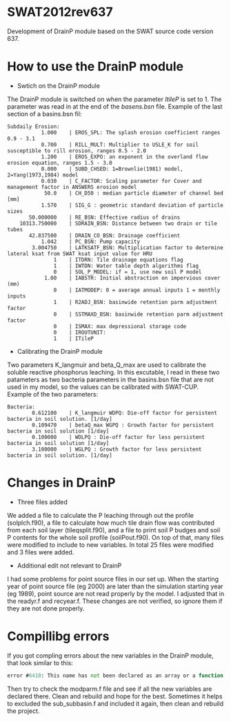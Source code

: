 # SWAT2012rev637
Development of DrainP module based on the SWAT source code version 637.

# How to use the DrainP module

* Swtich on the DrainP module

The DrainP module is switched on when the parameter *ItileP* is set to 1. The parameter was read in at the end of the *basens.bsn* file.
Example of the last section of a basins.bsn fil:

```text
Subdaily Erosion:
           1.000    | EROS_SPL: The splash erosion coefficient ranges 0.9 - 3.1
           0.700    | RILL_MULT: Multiplier to USLE_K for soil susceptible to rill erosion, ranges 0.5 - 2.0
           1.200    | EROS_EXPO: an exponent in the overland flow erosion equation, ranges 1.5 - 3.0
           0.000    | SUBD_CHSED: 1=Brownlie(1981) model, 2=Yang(1973,1984) model
           0.030    | C_FACTOR: Scaling parameter for Cover and management factor in ANSWERS erosion model
            50.0    | CH_D50 : median particle diameter of channel bed [mm]
           1.570    | SIG_G : geometric standard deviation of particle sizes
       50.000000    | RE_BSN: Effective radius of drains
    10313.750000    | SDRAIN_BSN: Distance between two drain or tile tubes
       42.837500    | DRAIN_CO_BSN: Drainage coefficient
           1.042    | PC_BSN: Pump capacity
        3.004750    | LATKSATF_BSN: Multiplication factor to determine lateral ksat from SWAT ksat input value for HRU
               1    | ITDRN: Tile drainage equations flag
               1    | IWTDN: Water table depth algorithms flag
               0    | SOL_P_MODEL: if = 1, use new soil P model
            1.00    | IABSTR: Initial abstraction on impervious cover (mm)
               0    | IATMODEP: 0 = average annual inputs 1 = monthly inputs
               1    | R2ADJ_BSN: basinwide retention parm adjustment factor
               0    | SSTMAXD_BSN: basinwide retention parm adjustment factor
               0    | ISMAX: max depressional storage code
               0    | IROUTUNIT:
               1    | ITileP
```

* Calibrating the DrainP module

Two parameters K_langmuir and beta_Q_max are used to calibrate the soluble reactive phosphorus leaching. In this excutable, I read in these two patameters as two bacteria parameters in the basins.bsn file that are not used in my model, so the values can be calibrated with SWAT-CUP.
Example of the two parameters:


```text
Bacteria:
        0.612100    | K_langmuir WDPQ: Die-off factor for persistent bacteria in soil solution. [1/day]
        0.109470    | betaQ_max WGPQ : Growth factor for persistent bacteria in soil solution [1/day]
        0.100000    | WDLPQ : Die-off factor for less persistent bacteria in soil solution [1/day]
        3.100000    | WGLPQ : Growth factor for less persistent bacteria in soil solution. [1/day] 
```

# Changes in DrainP
* Three files added

We added a file to calculate the P leaching through out the profile (solplch.f90), a file to calculate how much tile drain flow was contributed from each soil layer (tileqsplit.f90), and a file to print soil P budges and soil P contents for the whole soil profile (soilPout.f90).
On top of that, many files were modified to include to new variables. In total 25 files were modified and 3 files were added.

* Additional edit not relevant to DrainP

I had some problems for point source files in our set up. When the starting year of point source file (eg 2000) are later than the simulation starting year (eg 1989), point source are not read properly by the model. I adjusted that in the readyr.f and recyear.f. These changes are not verified, so ignore them if they are not done properly.

# Compillibg errors
If you got compling errors about the new variables in the DrainP module, that look similar to this:

```fortran
error #6410: This name has not been declared as an array or a function.   [SOL_SOLPCON]
```

Then try to check the modparm.f file and see if all the new variables are declared there. Clean and rebuild and hope for the best.
Sometimes it helps to excluded the sub_subbasin.f and included it again, then clean and rebuild the project.
